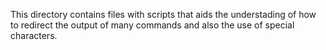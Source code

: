 This directory contains files with scripts that aids the understading of how to redirect the output of many commands and also the use of special characters.
